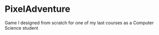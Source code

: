 # PixelAdventure
Game I designed from scratch for one of my last courses as a Computer Science student
